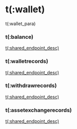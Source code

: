 # t(:wallet)
t(:wallet_para)


### t(:balance)
<a href="/doc-offline/futuresV2/inverse#t-balance">t(:shared_endpoint_desc)</a>

### t(:walletrecords)
<a href="/doc-offline/futuresV2/inverse#t-walletrecords">t(:shared_endpoint_desc)</a>

### t(:withdrawrecords)
<a href="/doc-offline/futuresV2/inverse#t-withdrawrecords">t(:shared_endpoint_desc)</a>

### t(:assetexchangerecords)
<a href="/doc-offline/futuresV2/inverse#t-assetexchangerecords">t(:shared_endpoint_desc)</a>
